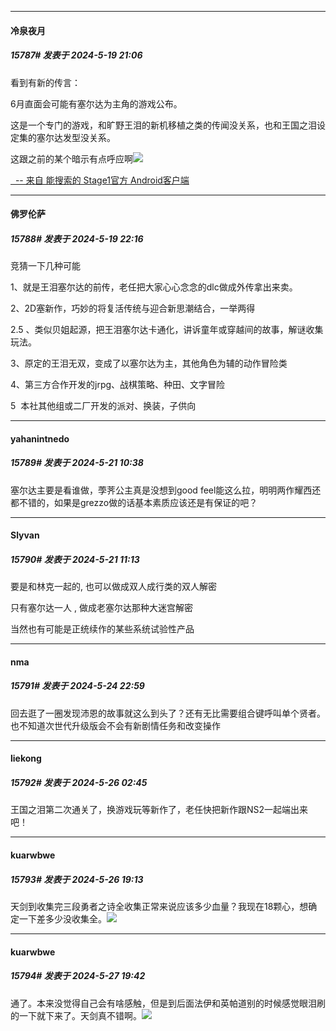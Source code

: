 ﻿
*****

####  冷泉夜月  
##### 15787#       发表于 2024-5-19 21:06

看到有新的传言：

6月直面会可能有塞尔达为主角的游戏公布。

这是一个专门的游戏，和旷野王泪的新机移植之类的传闻没关系，也和王国之泪设定集的塞尔达发型没关系。 ​​​

这跟之前的某个暗示有点呼应啊<img src="https://static.saraba1st.com/image/smiley/face2017/025.png" referrerpolicy="no-referrer">

[  -- 来自 能搜索的 Stage1官方 Android客户端](https://www.coolapk.com/apk/140634)

*****

####  佛罗伦萨  
##### 15788#       发表于 2024-5-19 22:16

竞猜一下几种可能

1、就是王泪塞尔达的前传，老任把大家心心念念的dlc做成外传拿出来卖。

2、2D塞新作，巧妙的将复活传统与迎合新思潮结合，一举两得

2.5 、类似贝姐起源，把王泪塞尔达卡通化，讲诉童年或穿越间的故事，解谜收集玩法。

3、原定的王泪无双，变成了以塞尔达为主，其他角色为辅的动作冒险类

4、第三方合作开发的jrpg、战棋策略、种田、文字冒险

5  本社其他组或二厂开发的派对、换装，子供向

*****

####  yahanintnedo  
##### 15789#       发表于 2024-5-21 10:38

塞尔达主要是看谁做，荸荠公主真是没想到good feel能这么拉，明明两作耀西还都不错的，如果是grezzo做的话基本素质应该还是有保证的吧？

*****

####  Slyvan  
##### 15790#       发表于 2024-5-21 11:13

要是和林克一起的, 也可以做成双人成行类的双人解密

只有塞尔达一人 , 做成老塞尔达那种大迷宫解密

当然也有可能是正统续作的某些系统试验性产品

*****

####  nma  
##### 15791#       发表于 2024-5-24 22:59

回去逛了一圈发现沛恩的故事就这么到头了？还有无比需要组合键呼叫单个贤者。也不知道次世代升级版会不会有新剧情任务和改变操作


*****

####  liekong  
##### 15792#       发表于 2024-5-26 02:45

王国之泪第二次通关了，换游戏玩等新作了，老任快把新作跟NS2一起端出来吧！


*****

####  kuarwbwe  
##### 15793#       发表于 2024-5-26 19:13

天剑到收集完三段勇者之诗全收集正常来说应该多少血量？我现在18颗心，想确定一下差多少没收集全。<img src="https://static.saraba1st.com/image/smiley/face2017/024.png" referrerpolicy="no-referrer">


*****

####  kuarwbwe  
##### 15794#       发表于 2024-5-27 19:42

通了。本来没觉得自己会有啥感触，但是到后面法伊和英帕道别的时候感觉眼泪刷的一下就下来了。天剑真不错啊。<img src="https://static.saraba1st.com/image/smiley/face2017/139.png" referrerpolicy="no-referrer">

